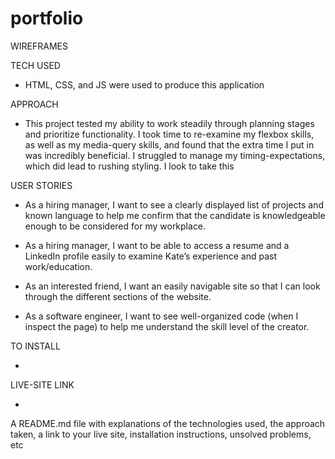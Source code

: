 # portfolio
WIREFRAMES

TECH USED

- HTML, CSS, and JS were used to produce this application

APPROACH

- This project tested my ability to work steadily through planning stages and prioritize functionality. I took time to re-examine my flexbox skills, as well as my media-query skills, and found that the extra time I put in was incredibly beneficial. I struggled to manage my timing-expectations, which did lead to rushing styling. I look to take this 

USER STORIES

- As a hiring manager, I want to see a clearly displayed list of projects and known language to help me confirm that the candidate is knowledgeable enough to be considered for my workplace.

- As a hiring manager, I want to be able to access a resume and a LinkedIn profile easily to examine Kate’s experience and past work/education.

- As an interested friend, I want an easily navigable site so that I can look through the different sections of the website.

- As a software engineer, I want to see well-organized code (when I inspect the page) to help me understand the skill level of the creator.

TO INSTALL

- 

LIVE-SITE LINK

- 
A README.md file with explanations of the technologies used, the approach taken, a link to your live site, installation instructions, unsolved problems, etc